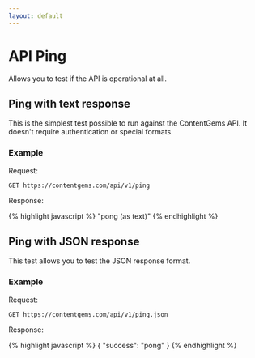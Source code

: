 ```yaml
---
layout: default
---
```


# API Ping

Allows you to test if the API is operational at all.

## Ping with text response

This is the simplest test possible to run against the ContentGems API. It doesn't require authentication or special formats.

### Example

Request:

`GET https://contentgems.com/api/v1/ping`

Response:

{% highlight javascript %}
"pong (as text)"
{% endhighlight %}

## Ping with JSON response

This test allows you to test the JSON response format.

### Example

Request:

`GET https://contentgems.com/api/v1/ping.json`

Response:

{% highlight javascript %}
{ "success": "pong" }
{% endhighlight %}
